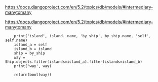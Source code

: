 https://docs.djangoproject.com/en/5.2/topics/db/models/#intermediary-manytomany

https://docs.djangoproject.com/en/5.2/topics/db/models/#intermediary-manytomany



        print('island', island. name, 'by_ship', by_ship.name, 'self', self.name)
        island_a = self
        island_b = island
        ship = by_ship
        way = Ship.objects.filter(islands=island_a).filter(islands=island_b)
        print('way', way)

        return(bool(way))
